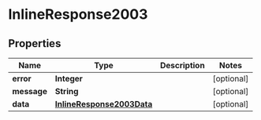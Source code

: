 
# InlineResponse2003

## Properties
Name | Type | Description | Notes
------------ | ------------- | ------------- | -------------
**error** | **Integer** |  |  [optional]
**message** | **String** |  |  [optional]
**data** | [**InlineResponse2003Data**](InlineResponse2003Data.md) |  |  [optional]



